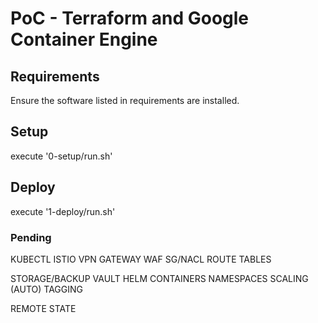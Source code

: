 # PoC - Terraform and Google Container Engine

## Requirements

Ensure the software listed in requirements are installed.

## Setup

execute '0-setup/run.sh'

## Deploy

execute '1-deploy/run.sh'


### Pending

KUBECTL
ISTIO
VPN GATEWAY
WAF
SG/NACL
ROUTE TABLES


STORAGE/BACKUP
VAULT
HELM
CONTAINERS
NAMESPACES
SCALING (AUTO)
TAGGING

REMOTE STATE

